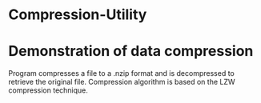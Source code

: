 Compression-Utility
===================

Demonstration of data compression
===================

Program compresses a file to a .nzip format and is decompressed to retrieve the original file. Compression algorithm is based on the LZW compression technique.
